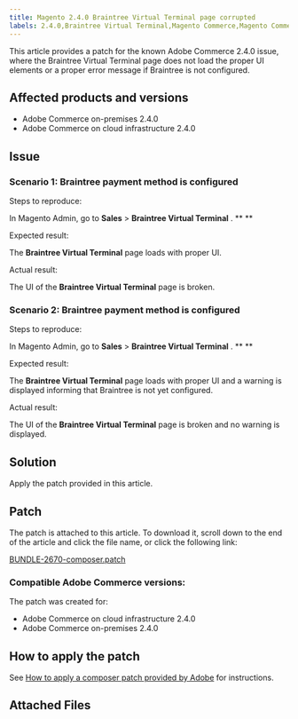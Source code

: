 ```yaml
---
title: Magento 2.4.0 Braintree Virtual Terminal page corrupted
labels: 2.4.0,Braintree Virtual Terminal,Magento Commerce,Magento Commerce Cloud,known issues,patch,troubleshooting
---
```


This article provides a patch for the known Adobe Commerce 2.4.0 issue, where the Braintree Virtual Terminal page does not load the proper UI elements or a proper error message if Braintree is not configured.

## Affected products and versions

* Adobe Commerce on-premises 2.4.0
* Adobe Commerce on cloud infrastructure 2.4.0

## Issue

### Scenario 1: Braintree payment method is configured

 <span class="wysiwyg-underline">Steps to reproduce:</span>

In Magento Admin, go to **Sales** > **Braintree Virtual Terminal** . ** **

 <span class="wysiwyg-underline">Expected result:</span>

The **Braintree Virtual Terminal** page loads with proper UI.

 <span class="wysiwyg-underline">Actual result:</span>

The UI of the **Braintree Virtual Terminal** page is broken.

### Scenario 2: Braintree payment method is configured

 <span class="wysiwyg-underline">Steps to reproduce:</span>

In Magento Admin, go to **Sales** > **Braintree Virtual Terminal** . ** **

 <span class="wysiwyg-underline">Expected result:</span>

The **Braintree Virtual Terminal** page loads with proper UI and a warning is displayed informing that Braintree is not yet configured.

 <span class="wysiwyg-underline">Actual result:</span>

The UI of the **Braintree Virtual Terminal** page is broken and no warning is displayed.

## Solution

Apply the patch provided in this article.

## Patch

The patch is attached to this article. To download it, scroll down to the end of the article and click the file name, or click the following link:

 [BUNDLE-2670-composer.patch](assets/BUNDLE-2670-composer.patch.zip)

### Compatible Adobe Commerce versions:

The patch was created for:

* Adobe Commerce on cloud infrastructure 2.4.0
* Adobe Commerce on-premises 2.4.0

## How to apply the patch

See [How to apply a composer patch provided by Adobe](https://support.magento.com/hc/en-us/articles/360028367731) for instructions.

## Attached Files
